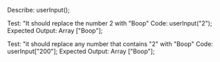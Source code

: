 Describe: userInput();

<!-- Test: "It should test wether or not the user has in fact inputted a number"
Code: userInput();
Expected Output: toNumber; -->

<!-- Test: "It should return an array of the users inputted numbers"
Code: userInput();
Expected Output: [numberInput]; -->


<!-- Test: "It should replace the number "1" with "Beep"
Code: userInput("1");
Expected Output: Array ["Beep"]; -->

<!-- Test: "It should replace any number that contains a "1" with "Beep"
Code: userInput("100");
Expected Output: Array ["Beep"]; -->

Test: "It should replace the number 2 with "Boop"
Code: userInput("2");
Expected Output: Array ["Boop"];

Test: "it should replace any number that contains "2" with "Boop"
Code: userInput["200"];
Expected Output: Array ["Boop"];
